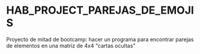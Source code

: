 # HAB_PROJECT_PAREJAS_DE_EMOJIS
Proyecto de mitad de bootcamp: hacer un programa para encontrar parejas de elementos en una matriz de 4x4 "cartas ocultas"
